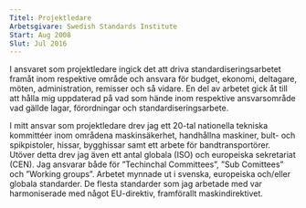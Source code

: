 ```yaml
---
Titel: Projektledare  
Arbetsgivare: Swedish Standards Institute
Start: Aug 2008
Slut: Jul 2016
---
```

I ansvaret som projektledare ingick det att driva standardiseringsarbetet framåt inom respektive område och ansvara för budget, ekonomi, deltagare, möten, administration, remisser och så vidare. En del av arbetet gick åt till att hålla mig uppdaterad på vad som hände inom respektive ansvarsområde vad gällde lagar, förordningar och standardiseringsarbete. 

I mitt ansvar som projektledare drev jag ett 20-tal nationella tekniska kommittéer inom områdena maskinsäkerhet, handhållna maskiner, bult- och spikpistoler, hissar, bygghissar samt ett arbete för bandtransportörer. Utöver detta drev jag även ett antal globala (ISO) och europeiska sekretariat (CEN). Jag ansvarar både för ”Techinchal Committees”, ”Sub Comittees” och ”Working groups”. Arbetet mynnade ut i svenska, europeiska och/eller globala standarder. De flesta standarder som jag arbetade med var harmoniserade med något EU-direktiv, framförallt maskindirektivet.

